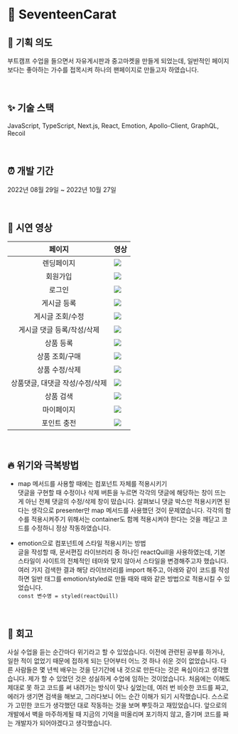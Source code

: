 # 💎 SeventeenCarat

## 🌟 기획 의도

부트캠프 수업을 들으면서 자유게시판과 중고마켓을 만들게 되었는데, 일반적인 페이지보다는 좋아하는 가수를 접목시켜 하나의 팬페이지로 만들고자 하였습니다.

<br>

## ✨ 기술 스택

JavaScript, TypeScript, Next.js, React, Emotion, Apollo-Client, GraphQL, Recoil

<br>

## ⏰ 개발 기간

2022년 08월 29일 ~ 2022년 10월 27일

<br>

## 🎥 시연 영상

|                       페이지                       | 영상                                                                                                                |
| :------------------------------------------------: | ------------------------------------------------------------------------------------------------------------------- |
|                     렌딩페이지                     | <img src="https://user-images.githubusercontent.com/110293289/219851655-0a4e13ed-eee5-4e4a-950c-6c087e46df6f.gif"/> |
|                      회원가입                      | <img src="https://user-images.githubusercontent.com/110293289/219852070-499eb575-2287-41a7-87d7-e74cc64ea23c.gif"/> |
|                       로그인                       | <img src="https://user-images.githubusercontent.com/110293289/219852032-f7c236b3-e5be-4e15-8500-462c9f620809.gif"/> |
|                    게시글 등록                     | <img src="https://user-images.githubusercontent.com/110293289/219852044-6867c5cc-a99b-4e94-9753-7af157b60b6b.gif"/> |
|                  게시글 조회/수정                  | <img src="https://user-images.githubusercontent.com/110293289/219852117-5af9f923-8093-476f-a37f-1df656b7eed4.gif"/> |
|             게시글 댓글 등록/작성/삭제             | <img src="https://user-images.githubusercontent.com/110293289/219852123-621d064a-f8ee-410e-b748-2ed7a1ef0e7d.gif"/> |
|                     상품 등록                      | <img src="https://user-images.githubusercontent.com/110293289/219852142-75ba2824-5ac4-4fc7-968a-14efb0962dd0.gif"/> |
|                   상품 조회/구매                   | <img src="https://user-images.githubusercontent.com/110293289/219852149-f711e1db-961a-49a3-909c-5db63e8f8842.gif"/> |
|                   상품 수정/삭제                   | <img src="https://user-images.githubusercontent.com/110293289/219852159-b0f397d2-ccc0-459d-98eb-bbe6b3e9bd32.gif"/> |
| 상품댓글, 대댓글 작성/수정/삭제 | <img src="https://user-images.githubusercontent.com/110293289/219852179-8b5b5693-439b-4346-be3f-933ad1df5cfc.gif"/> |
|                     상품 검색                      | <img src="https://user-images.githubusercontent.com/110293289/219852181-f0d0afca-5f2e-413d-97c9-26e501188737.gif"/> |
|                     마이페이지                     | <img src="https://user-images.githubusercontent.com/110293289/219852186-cd2c8ea7-9d2e-4783-9a4a-82ef0151f8d9.gif"/> |
|                    포인트 충전                     | <img src="https://user-images.githubusercontent.com/110293289/219852191-9997c0ed-e364-418c-a9f6-b2799b2c6ec9.gif"/> |

<br>

## 🔥 위기와 극복방법

- map 메서드를 사용할 때에는 컴포넌트 자체를 적용시키기  
  댓글을 구현할 때 수정이나 삭제 버튼을 누르면 각각의 댓글에 해당하는 창이 뜨는 게 아닌 전체 댓글의 수정/삭제 창이 떴습니다. 살펴보니 댓글 박스만 적용시키면 된다는 생각으로 presenter만 map 메서드를 사용했던 것이 문제였습니다. 각각의 함수를 적용시켜주기 위해서는 container도 함께 적용시켜야 한다는 것을 깨닫고 코드를 수정하니 정상 작동하였습니다.

- emotion으로 컴포넌트에 스타일 적용시키는 방법  
  글을 작성할 때, 문서편집 라이브러리 중 하나인 reactQuill을 사용하였는데, 기본 스타일이 사이트의 전체적인 테마와 맞지 않아서 스타일을 변경해주고자 했습니다. 여러 가지 검색한 결과 해당 라이브러리를 import 해주고, 아래와 같이 코드를 작성하면 일반 태그를 emotion/styled로 만들 때와 때와 같은 방법으로 적용시킬 수 있었습니다.  
  `const 변수명 = styled(reactQuill)`

<br>

## 🌊 회고

사실 수업을 듣는 순간마다 위기라고 할 수 있었습니다. 이전에 관련된 공부를 하거나, 일한 적이 없었기 때문에 접하게 되는 단어부터 어느 것 하나 쉬운 것이 없었습니다. 다른 사람들은 몇 년씩 배우는 것을 단기간에 내 것으로 만든다는 것은 욕심이라고 생각했습니다. 제가 할 수 있었던 것은 성실하게 수업에 임하는 것이었습니다. 처음에는 이해도 제대로 못 하고 코드를 써 내려가는 방식이 맞나 싶었는데, 여러 번 비슷한 코드를 짜고, 에러가 생기면 검색을 해보고, 그러다보니 어느 순간 이해가 되기 시작했습니다. 스스로가 고민한 코드가 생각했던 대로 작동하는 것을 보며 뿌듯하고 재밌었습니다. 앞으로의 개발에서 벽을 마주하게될 때 지금의 기억을 떠올리며 포기하지 않고, 즐기며 코드를 짜는 개발자가 되어야겠다고 생각했습니다.
